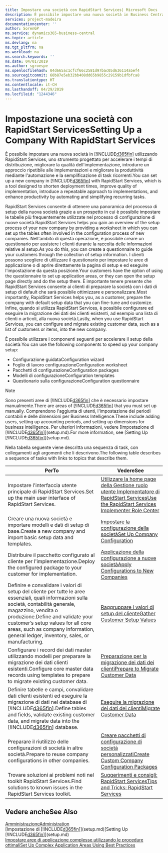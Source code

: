 ```yaml
---
title: Impostare una società con RapidStart Services| Microsoft Docs
description: È possibile impostare una nuova società in Business Central utilizzando RapidStart Services, uno strumento progettato per accelerare i tempi di distribuzione, migliorare la qualità dell'implementazione, introdurre un approccio ripetibile alle implementazioni e migliorare la produttività mediante l'automazione e la semplificazione di task ricorrenti.
services: project-madeira
documentationcenter: ''
author: SorenGP
ms.service: dynamics365-business-central
ms.topic: article
ms.devlang: na
ms.tgt_pltfrm: na
ms.workload: na
ms.search.keywords: ''
ms.date: 04/01/2019
ms.author: sgroespe
ms.openlocfilehash: 04d665ac1cfcf66c2581d97bac05d636114a5ef4
ms.sourcegitcommit: 60b87e5eb32bb408dd65b9855c29159b1dfbfca8
ms.translationtype: HT
ms.contentlocale: it-CH
ms.lasthandoff: 04/29/2019
ms.locfileid: "1244346"
---
```

# <a name="setting-up-a-company-with-rapidstart-services"></a><span data-ttu-id="6768b-103">Impostazione una società con RapidStart Services</span><span class="sxs-lookup"><span data-stu-id="6768b-103">Setting Up a Company With RapidStart Services</span></span>
<span data-ttu-id="6768b-104">È possibile impostare una nuova società in [!INCLUDE[d365fin](includes/d365fin_md.md)] utilizzando RapidStart Services, uno strumento progettato per accelerare i tempi di distribuzione, migliorare la qualità dell'implementazione, introdurre un approccio ripetibile alle implementazioni e migliorare la produttività mediante l'automazione e la semplificazione di task ricorrenti.</span><span class="sxs-lookup"><span data-stu-id="6768b-104">You can set up a new company in [!INCLUDE[d365fin](includes/d365fin_md.md)] with RapidStart Services, which is a tool designed to shorten deployment times, improve quality of implementation, introduce a repeatable approach to implementations, and enhance productivity by automating and simplifying recurring tasks.</span></span>  

<span data-ttu-id="6768b-105">RapidStart Services consente di ottenere una panoramica del processo di setup della nuova società grazie a un prospetto in cui è possibile impostare le tabelle più frequentemente utilizzate nel processo di configurazione di nuove società.</span><span class="sxs-lookup"><span data-stu-id="6768b-105">RapidStart Services helps you gain an overview of the setup process of your new company by providing a worksheet in which you can set up the tables often involved in the configuration process of new companies.</span></span> <span data-ttu-id="6768b-106">Nell'ambito di questa operazione, è possibile creare un questionario per assistere i clienti durante la raccolta delle informazioni relative al setup.</span><span class="sxs-lookup"><span data-stu-id="6768b-106">As you do this, you can create a questionnaire to guide your customers through the collection of setup information.</span></span> <span data-ttu-id="6768b-107">I clienti possono scegliere di utilizzare il questionario per impostare le aree di applicazione o di aprire direttamente la pagina di setup e ed eseguire l'impostazione da questa posizione.</span><span class="sxs-lookup"><span data-stu-id="6768b-107">Your customers have the option of using the questionnaire to set up application areas, or they can open the setup page directly and do the setup there.</span></span> <span data-ttu-id="6768b-108">È importante tenere presente che RapidStart Services consente ai clienti di preparare la società con i dati di setup di default che sarà possibile ottimizzare e personalizzare.</span><span class="sxs-lookup"><span data-stu-id="6768b-108">Most importantly, RapidStart Services helps you, as a customer, prepare the company with default setup data that you can fine-tune and customize.</span></span> <span data-ttu-id="6768b-109">Infine, quando si utilizza RapidStart Services, è possibile configurare ed eseguire la migrazione dei dati dei clienti esistenti, ad esempio una lista di clienti o articoli, alla nuova società.</span><span class="sxs-lookup"><span data-stu-id="6768b-109">Lastly, when you use RapidStart Services, you can configure and migrate existing customer data, such as a list of customers or items, into the new company.</span></span>

<span data-ttu-id="6768b-110">È possibile utilizzare i componenti seguenti per accelerare il setup della società:</span><span class="sxs-lookup"><span data-stu-id="6768b-110">You can use the following components to speed up your company setup:</span></span>  

-   <span data-ttu-id="6768b-111">Configurazione guidata</span><span class="sxs-lookup"><span data-stu-id="6768b-111">Configuration wizard</span></span>  
-   <span data-ttu-id="6768b-112">Foglio di lavoro configurazione</span><span class="sxs-lookup"><span data-stu-id="6768b-112">Configuration worksheet</span></span>  
-   <span data-ttu-id="6768b-113">Pacchetti di configurazione</span><span class="sxs-lookup"><span data-stu-id="6768b-113">Configuration packages</span></span>  
-   <span data-ttu-id="6768b-114">Modelli di configurazione</span><span class="sxs-lookup"><span data-stu-id="6768b-114">Configuration templates</span></span>  
-   <span data-ttu-id="6768b-115">Questionario sulla configurazione</span><span class="sxs-lookup"><span data-stu-id="6768b-115">Configuration questionnaire</span></span>  

> [!Note]  
>  <span data-ttu-id="6768b-116">Sono presenti aree di [!INCLUDE[d365fin](includes/d365fin_md.md)] che è necessario impostare manualmente.</span><span class="sxs-lookup"><span data-stu-id="6768b-116">There are areas of [!INCLUDE[d365fin](includes/d365fin_md.md)] that you must set up manually.</span></span> <span data-ttu-id="6768b-117">Comprendono l'aggiunta di utenti, l'impostazione dei periodi contabili e delle dimensioni per Business Intelligence.</span><span class="sxs-lookup"><span data-stu-id="6768b-117">These include adding users, setting up accounting periods, and setting up dimensions for business intelligence.</span></span> <span data-ttu-id="6768b-118">Per ulteriori informazioni, vedere [Impostazione di [!INCLUDE[d365fin](includes/d365fin_md.md)]](setup.md).</span><span class="sxs-lookup"><span data-stu-id="6768b-118">For more information, see [Setting Up [!INCLUDE[d365fin](includes/d365fin_md.md)]](setup.md).</span></span>

 <span data-ttu-id="6768b-119">Nella tabella seguente viene descritta una sequenza di task, con collegamenti agli argomenti che li descrivono.</span><span class="sxs-lookup"><span data-stu-id="6768b-119">The following table describes a sequence of tasks with links to topics that describe them.</span></span>

|<span data-ttu-id="6768b-120">**Per**</span><span class="sxs-lookup"><span data-stu-id="6768b-120">**To**</span></span>|<span data-ttu-id="6768b-121">**Vedere**</span><span class="sxs-lookup"><span data-stu-id="6768b-121">**See**</span></span>|  
|------------|-------------|  
|<span data-ttu-id="6768b-122">Impostare l'interfaccia utente principale di RapidStart Services.</span><span class="sxs-lookup"><span data-stu-id="6768b-122">Set up the main user interface of RapidStart Services.</span></span>|[<span data-ttu-id="6768b-123">Utilizzare la home page della Gestione ruolo utente Implementatore di RapidStart Services</span><span class="sxs-lookup"><span data-stu-id="6768b-123">Use the RapidStart Services Implementer Role Center</span></span>](admin-how-to-use-the-rapidstart-services-role-center-to-track-progress.md)|  
|<span data-ttu-id="6768b-124">Creare una nuova società e importare modelli e dati di setup di base.</span><span class="sxs-lookup"><span data-stu-id="6768b-124">Create a new company and import basic setup data and templates.</span></span>|[<span data-ttu-id="6768b-125">Impostare la configurazione della società</span><span class="sxs-lookup"><span data-stu-id="6768b-125">Set Up Company Configuration</span></span>](admin-set-up-company-configuration.md)|  
|<span data-ttu-id="6768b-126">Distribuire il pacchetto configurato al cliente per l'implementazione.</span><span class="sxs-lookup"><span data-stu-id="6768b-126">Deploy the configured package to your customer for implementation.</span></span>|[<span data-ttu-id="6768b-127">Applicazione della configurazione a nuove società</span><span class="sxs-lookup"><span data-stu-id="6768b-127">Apply Configurations to New Companies</span></span>](admin-apply-configuration-to-new-companies.md)|
|<span data-ttu-id="6768b-128">Definire e convalidare i valori di setup del cliente per tutte le aree essenziali, quali informazioni sulla società, contabilità generale, magazzino, vendita o produzione.</span><span class="sxs-lookup"><span data-stu-id="6768b-128">Define and validate your customer’s setup values for all core areas, such as company information, general ledger, inventory, sales, or manufacturing.</span></span>|[<span data-ttu-id="6768b-129">Raggruppare i valori di setup del cliente</span><span class="sxs-lookup"><span data-stu-id="6768b-129">Gather Customer Setup Values</span></span>](admin-gather-customer-setup-values.md)|  
|<span data-ttu-id="6768b-130">Configurare i record dei dati master utilizzando modelli per preparare la migrazione dei dati clienti esistenti.</span><span class="sxs-lookup"><span data-stu-id="6768b-130">Configure core master data records using templates to prepare to migrate existing customer data.</span></span>|[<span data-ttu-id="6768b-131">Preparazione per la migrazione dei dati dei clienti</span><span class="sxs-lookup"><span data-stu-id="6768b-131">Prepare to Migrate Customer Data</span></span>](admin-use-templates-to-prepare-customer-data-for-migration.md)|  
|<span data-ttu-id="6768b-132">Definire tabelle e campi, convalidare dati clienti esistenti ed eseguire la migrazione di dati nel database di [!INCLUDE[d365fin](includes/d365fin_md.md)].</span><span class="sxs-lookup"><span data-stu-id="6768b-132">Define tables and fields, validate existing customer data, and migrate data into the [!INCLUDE[d365fin](includes/d365fin_md.md)] database.</span></span>|[<span data-ttu-id="6768b-133">Eseguire la migrazione dei dati dei clienti</span><span class="sxs-lookup"><span data-stu-id="6768b-133">Migrate Customer Data</span></span>](admin-migrate-customer-data.md)|
|<span data-ttu-id="6768b-134">Preparare il riutilizzo delle configurazioni di società in altre società.</span><span class="sxs-lookup"><span data-stu-id="6768b-134">Prepare to reuse company configurations in other companies.</span></span>|[<span data-ttu-id="6768b-135">Creare pacchetti di configurazione di società personalizzati</span><span class="sxs-lookup"><span data-stu-id="6768b-135">Create Custom Company Configuration Packages</span></span>](admin-how-to-create-custom-company-configuration-packages.md)|
|<span data-ttu-id="6768b-136">Trovare soluzioni ai problemi noti nel toolkit RapidStart Services.</span><span class="sxs-lookup"><span data-stu-id="6768b-136">Find solutions to known issues in the RapidStart Services toolkit.</span></span>|[<span data-ttu-id="6768b-137">Suggerimenti e consigli: RapidStart Services</span><span class="sxs-lookup"><span data-stu-id="6768b-137">Tips and Tricks: RapidStart Services</span></span>](admin-tips-and-tricks-rapidstart-services.md)|  

## <a name="see-also"></a><span data-ttu-id="6768b-138">Vedere anche</span><span class="sxs-lookup"><span data-stu-id="6768b-138">See Also</span></span>  
[<span data-ttu-id="6768b-139">Amministrazione</span><span class="sxs-lookup"><span data-stu-id="6768b-139">Administration</span></span>](admin-setup-and-administration.md)  
<span data-ttu-id="6768b-140">[Impostazione di [!INCLUDE[d365fin](includes/d365fin_md.md)]](setup.md)</span><span class="sxs-lookup"><span data-stu-id="6768b-140">[Setting Up [!INCLUDE[d365fin](includes/d365fin_md.md)]](setup.md)</span></span>  
[<span data-ttu-id="6768b-141">Impostare aree di applicazione complesse utilizzando le procedure ottimali</span><span class="sxs-lookup"><span data-stu-id="6768b-141">Set Up Complex Application Areas Using Best Practices</span></span>](set-up-complex-application-areas-using-best-practices.md)   

